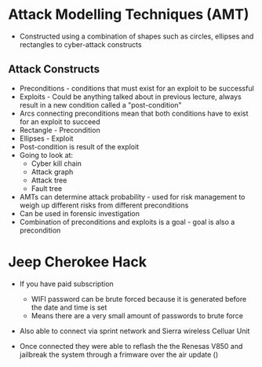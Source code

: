 # Attack Modelling Techniques (AMT)
- Constructed using a combination of shapes such as circles, ellipses and rectangles to cyber-attack constructs

## Attack Constructs 
- Preconditions - conditions that must exist for an exploit to be successful
- Exploits - Could be anything talked about in previous lecture, always result in a new condition called a "post-condition"
- Arcs connecting preconditions mean that both conditions have to exist for an exploit to succeed 
- Rectangle - Precondition
- Ellipses - Exploit
- Post-condition is result of the exploit 
- Going to look at:
	- Cyber kill chain
	- Attack graph
	- Attack tree
	- Fault tree
- AMTs can determine attack probability - used for risk management to weigh up different risks from different preconditions
- Can be used in forensic investigation
- Combination of preconditions and exploits is a goal - goal is also a precondition 

# Jeep Cherokee Hack
- If you have paid subscription 
	- WIFI password can be brute forced because it is generated before the date and time is set
	- Means there are a very small amount of passwords to brute force 
- Also able to connect via sprint network and Sierra wireless Celluar Unit

- Once connected they were able to reflash the the Renesas V850 and jailbreak the system through a frimware over the air update ()


